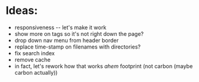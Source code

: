 Ideas:
======

- responsiveness -- let's make it work
- show more on tags so it's not right down the page?
- drop down nav menu from header border
- replace time-stamp on filenames with directories?
- fix search index
- remove cache
- in fact, let's rework how that works *ahem* footprint (not carbon (maybe carbon actually))
